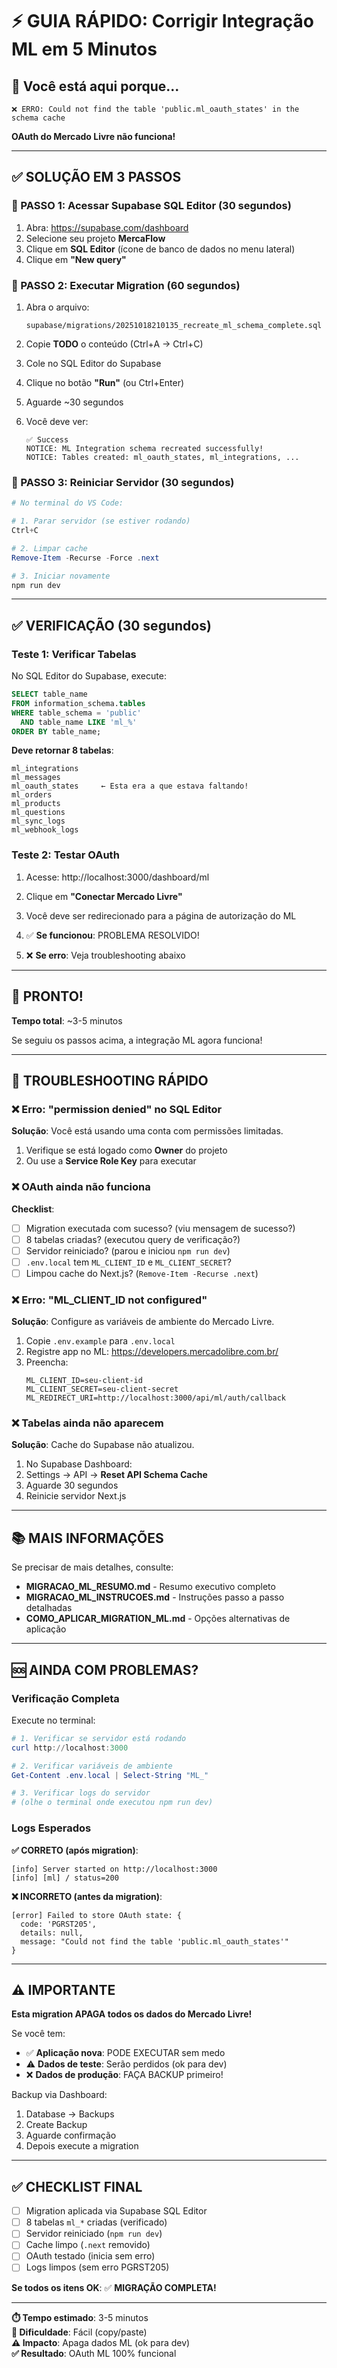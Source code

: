# ⚡ GUIA RÁPIDO: Corrigir Integração ML em 5 Minutos

## 🎯 Você está aqui porque...

```
❌ ERRO: Could not find the table 'public.ml_oauth_states' in the schema cache
```

**OAuth do Mercado Livre não funciona!**

---

## ✅ SOLUÇÃO EM 3 PASSOS

### 📍 PASSO 1: Acessar Supabase SQL Editor (30 segundos)

1. Abra: https://supabase.com/dashboard
2. Selecione seu projeto **MercaFlow**
3. Clique em **SQL Editor** (ícone de banco de dados no menu lateral)
4. Clique em **"New query"**

### 📍 PASSO 2: Executar Migration (60 segundos)

1. Abra o arquivo:
   ```
   supabase/migrations/20251018210135_recreate_ml_schema_complete.sql
   ```

2. Copie **TODO** o conteúdo (Ctrl+A → Ctrl+C)

3. Cole no SQL Editor do Supabase

4. Clique no botão **"Run"** (ou Ctrl+Enter)

5. Aguarde ~30 segundos

6. Você deve ver:
   ```
   ✅ Success
   NOTICE: ML Integration schema recreated successfully!
   NOTICE: Tables created: ml_oauth_states, ml_integrations, ...
   ```

### 📍 PASSO 3: Reiniciar Servidor (30 segundos)

```powershell
# No terminal do VS Code:

# 1. Parar servidor (se estiver rodando)
Ctrl+C

# 2. Limpar cache
Remove-Item -Recurse -Force .next

# 3. Iniciar novamente
npm run dev
```

---

## ✅ VERIFICAÇÃO (30 segundos)

### Teste 1: Verificar Tabelas

No SQL Editor do Supabase, execute:

```sql
SELECT table_name 
FROM information_schema.tables 
WHERE table_schema = 'public' 
  AND table_name LIKE 'ml_%'
ORDER BY table_name;
```

**Deve retornar 8 tabelas**:
```
ml_integrations
ml_messages
ml_oauth_states     ← Esta era a que estava faltando!
ml_orders
ml_products
ml_questions
ml_sync_logs
ml_webhook_logs
```

### Teste 2: Testar OAuth

1. Acesse: http://localhost:3000/dashboard/ml

2. Clique em **"Conectar Mercado Livre"**

3. Você deve ser redirecionado para a página de autorização do ML

4. ✅ **Se funcionou**: PROBLEMA RESOLVIDO!

5. ❌ **Se erro**: Veja troubleshooting abaixo

---

## 🎉 PRONTO!

**Tempo total**: ~3-5 minutos

Se seguiu os passos acima, a integração ML agora funciona!

---

## 🐛 TROUBLESHOOTING RÁPIDO

### ❌ Erro: "permission denied" no SQL Editor

**Solução**: Você está usando uma conta com permissões limitadas.

1. Verifique se está logado como **Owner** do projeto
2. Ou use a **Service Role Key** para executar

### ❌ OAuth ainda não funciona

**Checklist**:
- [ ] Migration executada com sucesso? (viu mensagem de sucesso?)
- [ ] 8 tabelas criadas? (executou query de verificação?)
- [ ] Servidor reiniciado? (parou e iniciou `npm run dev`)
- [ ] `.env.local` tem `ML_CLIENT_ID` e `ML_CLIENT_SECRET`?
- [ ] Limpou cache do Next.js? (`Remove-Item -Recurse .next`)

### ❌ Erro: "ML_CLIENT_ID not configured"

**Solução**: Configure as variáveis de ambiente do Mercado Livre.

1. Copie `.env.example` para `.env.local`
2. Registre app no ML: https://developers.mercadolibre.com.br/
3. Preencha:
   ```env
   ML_CLIENT_ID=seu-client-id
   ML_CLIENT_SECRET=seu-client-secret
   ML_REDIRECT_URI=http://localhost:3000/api/ml/auth/callback
   ```

### ❌ Tabelas ainda não aparecem

**Solução**: Cache do Supabase não atualizou.

1. No Supabase Dashboard:
2. Settings → API → **Reset API Schema Cache**
3. Aguarde 30 segundos
4. Reinicie servidor Next.js

---

## 📚 MAIS INFORMAÇÕES

Se precisar de mais detalhes, consulte:

- **MIGRACAO_ML_RESUMO.md** - Resumo executivo completo
- **MIGRACAO_ML_INSTRUCOES.md** - Instruções passo a passo detalhadas
- **COMO_APLICAR_MIGRATION_ML.md** - Opções alternativas de aplicação

---

## 🆘 AINDA COM PROBLEMAS?

### Verificação Completa

Execute no terminal:

```powershell
# 1. Verificar se servidor está rodando
curl http://localhost:3000

# 2. Verificar variáveis de ambiente
Get-Content .env.local | Select-String "ML_"

# 3. Verificar logs do servidor
# (olhe o terminal onde executou npm run dev)
```

### Logs Esperados

**✅ CORRETO (após migration)**:
```
[info] Server started on http://localhost:3000
[info] [ml] / status=200
```

**❌ INCORRETO (antes da migration)**:
```
[error] Failed to store OAuth state: {
  code: 'PGRST205',
  details: null,
  message: "Could not find the table 'public.ml_oauth_states'"
}
```

---

## ⚠️ IMPORTANTE

**Esta migration APAGA todos os dados do Mercado Livre!**

Se você tem:
- ✅ **Aplicação nova**: PODE EXECUTAR sem medo
- ⚠️ **Dados de teste**: Serão perdidos (ok para dev)
- ❌ **Dados de produção**: FAÇA BACKUP primeiro!

Backup via Dashboard:
1. Database → Backups
2. Create Backup
3. Aguarde confirmação
4. Depois execute a migration

---

## ✅ CHECKLIST FINAL

- [ ] Migration aplicada via Supabase SQL Editor
- [ ] 8 tabelas `ml_*` criadas (verificado)
- [ ] Servidor reiniciado (`npm run dev`)
- [ ] Cache limpo (`.next` removido)
- [ ] OAuth testado (inicia sem erro)
- [ ] Logs limpos (sem erro PGRST205)

**Se todos os itens OK**: ✅ **MIGRAÇÃO COMPLETA!**

---

**⏱️ Tempo estimado**: 3-5 minutos  
**🔧 Dificuldade**: Fácil (copy/paste)  
**⚠️ Impacto**: Apaga dados ML (ok para dev)  
**✅ Resultado**: OAuth ML 100% funcional
